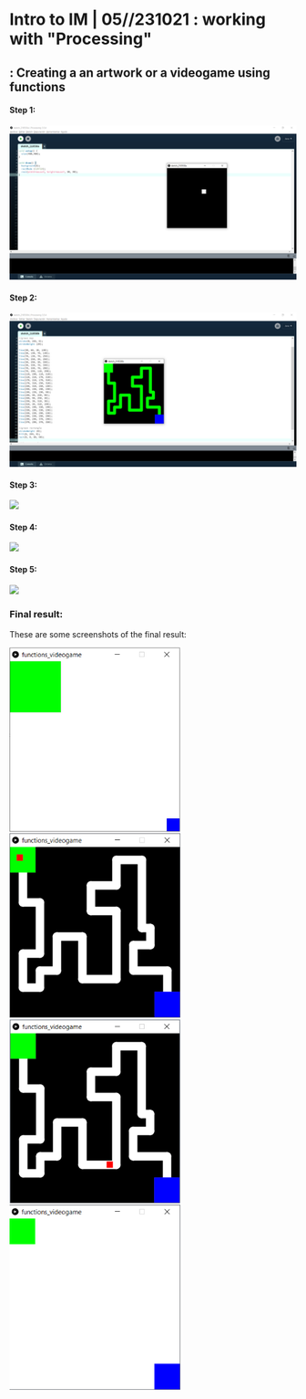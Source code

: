 # Intro to IM | 05//231021 : working with "Processing"

## : Creating a an artwork or a videogame using functions


#### Step 1:
![](step1.png)


#### Step 2:
![](step2.png)


#### Step 3:
![](step3.png)


#### Step 4:
![](step4.png)


#### Step 5:
![](step5.png)


### Final result:
These are some screenshots of the final result:

<img src="start.png" width="300" />
<img src="play1.png" width="300" />
<img src="play2.png" width="300" />
<img src="stop.png" width="300" />



